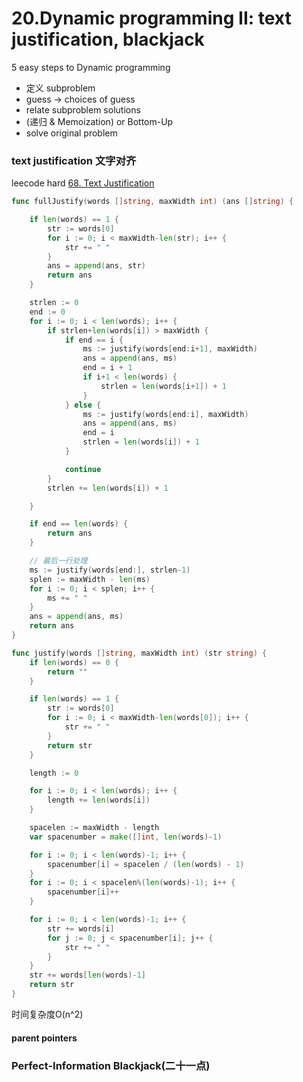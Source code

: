 # 20.Dynamic programming II: text justification, blackjack

5 easy steps to Dynamic programming
- 定义 subproblem
- guess -> choices of guess
- relate subproblem solutions
- (递归 & Memoization) or Bottom-Up
- solve original problem

### text justification 文字对齐

leecode hard [68. Text Justification](https://leetcode.com/problems/text-justification/)

~~~go
func fullJustify(words []string, maxWidth int) (ans []string) {

	if len(words) == 1 {
		str := words[0]
		for i := 0; i < maxWidth-len(str); i++ {
			str += " "
		}
		ans = append(ans, str)
		return ans
	}

	strlen := 0
	end := 0
	for i := 0; i < len(words); i++ {
		if strlen+len(words[i]) > maxWidth {
			if end == i {
				ms := justify(words[end:i+1], maxWidth)
				ans = append(ans, ms)
				end = i + 1
				if i+1 < len(words) {
					strlen = len(words[i+1]) + 1
				}
			} else {
				ms := justify(words[end:i], maxWidth)
				ans = append(ans, ms)
				end = i
				strlen = len(words[i]) + 1
			}

			continue
		}
		strlen += len(words[i]) + 1

	}

	if end == len(words) {
		return ans
	}

	// 最后一行处理
	ms := justify(words[end:], strlen-1)
	splen := maxWidth - len(ms)
	for i := 0; i < splen; i++ {
		ms += " "
	}
	ans = append(ans, ms)
	return ans
}

func justify(words []string, maxWidth int) (str string) {
	if len(words) == 0 {
		return ""
	}

	if len(words) == 1 {
		str := words[0]
		for i := 0; i < maxWidth-len(words[0]); i++ {
			str += " "
		}
		return str
	}

	length := 0

	for i := 0; i < len(words); i++ {
		length += len(words[i])
	}

	spacelen := maxWidth - length
	var spacenumber = make([]int, len(words)-1)

	for i := 0; i < len(words)-1; i++ {
		spacenumber[i] = spacelen / (len(words) - 1)
	}
	for i := 0; i < spacelen%(len(words)-1); i++ {
		spacenumber[i]++
	}

	for i := 0; i < len(words)-1; i++ {
		str += words[i]
		for j := 0; j < spacenumber[i]; j++ {
			str += " "
		}
	}
	str += words[len(words)-1]
	return str
}
~~~
时间复杂度O(n^2)
#### parent pointers

### Perfect-Information Blackjack(二十一点)